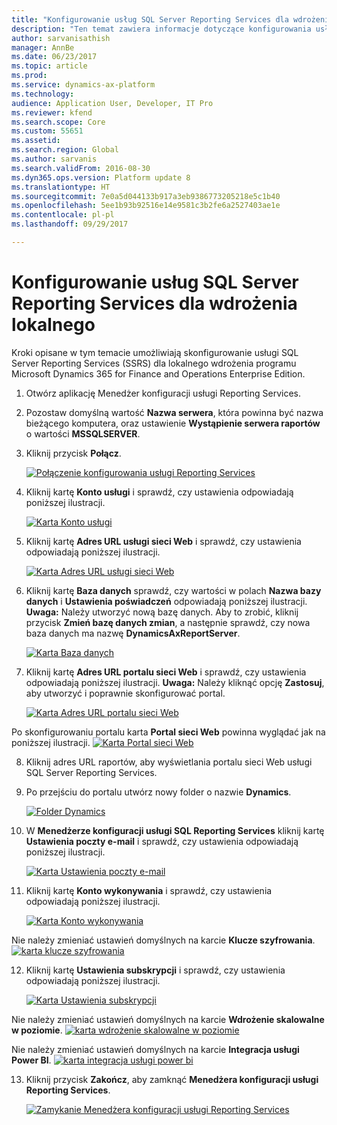 ```yaml
---
title: "Konfigurowanie usług SQL Server Reporting Services dla wdrożenia lokalnego"
description: "Ten temat zawiera informacje dotyczące konfigurowania usługi SQL Server Reporting Services (SSRS) dla wdrożenia lokalnego."
author: sarvanisathish
manager: AnnBe
ms.date: 06/23/2017
ms.topic: article
ms.prod: 
ms.service: dynamics-ax-platform
ms.technology: 
audience: Application User, Developer, IT Pro
ms.reviewer: kfend
ms.search.scope: Core
ms.custom: 55651
ms.assetid: 
ms.search.region: Global
ms.author: sarvanis
ms.search.validFrom: 2016-08-30
ms.dyn365.ops.version: Platform update 8
ms.translationtype: HT
ms.sourcegitcommit: 7e0a5d044133b917a3eb9386773205218e5c1b40
ms.openlocfilehash: 5ee1b93b92516e14e9581c3b2fe6a2527403ae1e
ms.contentlocale: pl-pl
ms.lasthandoff: 09/29/2017

---
```

# <a name="configure-sql-server-reporting-services-for-an-on-premises-deployment"></a>Konfigurowanie usług SQL Server Reporting Services dla wdrożenia lokalnego

Kroki opisane w tym temacie umożliwiają skonfigurowanie usługi SQL Server Reporting Services (SSRS) dla lokalnego wdrożenia programu Microsoft Dynamics 365 for Finance and Operations Enterprise Edition.

1. Otwórz aplikację Menedżer konfiguracji usługi Reporting Services.
2. Pozostaw domyślną wartość **Nazwa serwera**, która powinna być nazwa bieżącego komputera, oraz ustawienie **Wystąpienie serwera raportów** o wartości **MSSQLSERVER**. 
3. Kliknij przycisk **Połącz**.
   
   [![Połączenie konfigurowania usługi Reporting Services](./media/ssrs-config-manager-01.png)](./media/ssrs-config-manager-01.png)
   
4. Kliknij kartę **Konto usługi** i sprawdź, czy ustawienia odpowiadają poniższej ilustracji.

    [![Karta Konto usługi](./media/ssrs-config-manager-02.png)](./media/ssrs-config-manager-02.png)
    
5. Kliknij kartę **Adres URL usługi sieci Web** i sprawdź, czy ustawienia odpowiadają poniższej ilustracji. 

    [![Karta Adres URL usługi sieci Web](./media/ssrs-config-manager-03.png)](./media/ssrs-config-manager-03.png) 
    
6. Kliknij kartę **Baza danych** sprawdź, czy wartości w polach **Nazwa bazy danych** i **Ustawienia poświadczeń** odpowiadają poniższej ilustracji. **Uwaga:** Należy utworzyć nową bazę danych. Aby to zrobić, kliknij przycisk **Zmień bazę danych zmian**, a następnie sprawdź, czy nowa baza danych ma nazwę **DynamicsAxReportServer**.

    [![Karta Baza danych](./media/ssrs-config-manager-04.png)](./media/ssrs-config-manager-04.png)
    
7. Kliknij kartę **Adres URL portalu sieci Web** i sprawdź, czy ustawienia odpowiadają poniższej ilustracji. **Uwaga:** Należy kliknąć opcję **Zastosuj**, aby utworzyć i poprawnie skonfigurować portal.

    [![Karta Adres URL portalu sieci Web](./media/ssrs-config-manager-05.png)](./media/ssrs-config-manager-05.png)
    
  Po skonfigurowaniu portalu karta **Portal sieci Web** powinna wyglądać jak na poniższej ilustracji.
    [![Karta Portal sieci Web](./media/ssrs-config-manager-06.png)](./media/ssrs-config-manager-06.png)
    
8. Kliknij adres URL raportów, aby wyświetlania portalu sieci Web usługi SQL Server Reporting Services. 
9.  Po przejściu do portalu utwórz nowy folder o nazwie **Dynamics**.

    [![Folder Dynamics](./media/ssrs-config-manager-07.png)](./media/ssrs-config-manager-07.png)
    
10. W **Menedżerze konfiguracji usługi SQL Reporting Services** kliknij kartę **Ustawienia poczty e-mail** i sprawdź, czy ustawienia odpowiadają poniższej ilustracji.

    [![Karta Ustawienia poczty e-mail](./media/ssrs-config-manager-08.png)](./media/ssrs-config-manager-08.png)
    
11. Kliknij kartę **Konto wykonywania** i sprawdź, czy ustawienia odpowiadają poniższej ilustracji.

    [![Karta Konto wykonywania](./media/ssrs-config-manager-09.png)](./media/ssrs-config-manager-09.png)
    
  Nie należy zmieniać ustawień domyślnych na karcie **Klucze szyfrowania**. [![karta klucze szyfrowania](./media/ssrs-config-manager-10.png)](./media/ssrs-config-manager-10.png)
    
12. Kliknij kartę **Ustawienia subskrypcji** i sprawdź, czy ustawienia odpowiadają poniższej ilustracji.

    [![Karta Ustawienia subskrypcji](./media/ssrs-config-manager-11.png)](./media/ssrs-config-manager-11.png)
    
  Nie należy zmieniać ustawień domyślnych na karcie **Wdrożenie skalowalne w poziomie**. [![karta wdrożenie skalowalne w poziomie](./media/ssrs-config-manager-12.png)](./media/ssrs-config-manager-12.png)
    
  Nie należy zmieniać ustawień domyślnych na karcie **Integracja usługi Power BI**. [![karta integracja usługi power bi](./media/ssrs-config-manager-13.png)](./media/ssrs-config-manager-13.png) 
    
13. Kliknij przycisk **Zakończ**, aby zamknąć **Menedżera konfiguracji usługi Reporting Services**.

    [![Zamykanie Menedżera konfiguracji usługi Reporting Services](./media/ssrs-config-manager-14.png)](./media/ssrs-config-manager-14.png)
    



